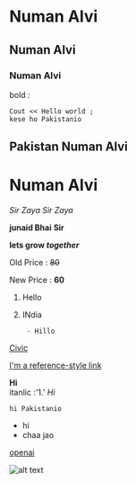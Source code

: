 # Numan Alvi
## Numan Alvi
### Numan Alvi
bold : 
``` 
Cout << Hello world ;
kese ho Pakistanio 
```
Pakistan
Numan Alvi
-----
Numan Alvi
==========

*Sir Zaya*
_Sir Zaya_

**junaid Bhai**
__Sir__

**lets grow _together_**

Old Price : ~~80~~

New Price : **60**

1. Hello
2. INdia

        - Hillo

[Civic](SuccessNuman.com "Success With Numan")

[I'm a reference-style link][Arbitrary case-insensitive reference text]
 


[Arbitrary case-insensitive reference text]:google.com







































**Hi**<br>
itanlic :'1.'
_Hi_

`hi Pakistanio `

- hi
- chaa jao


[openai](openai.com)

![alt text](imagepng)




